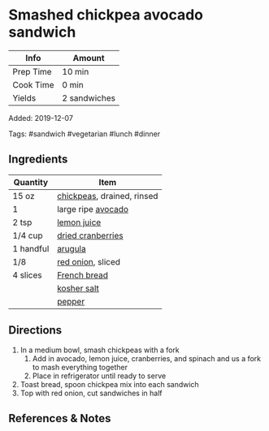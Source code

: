 # Smashed chickpea avocado sandwich

| Info      | Amount       |
| --------- | ------------ |
| Prep Time | 10 min       |
| Cook Time | 0 min        |
| Yields    | 2 sandwiches |

Added: 2019-12-07

Tags: #sandwich #vegetarian #lunch #dinner

## Ingredients

| Quantity  | Item                                                       |
| --------- | ---------------------------------------------------------- |
| 15 oz     | [chickpeas](../_ingredients/chickpeas.md), drained, rinsed |
| 1         | large ripe [avocado](../_ingredients/avocado.md)           |
| 2 tsp     | [lemon juice](../_ingredients/lemon-juice.md)              |
| 1/4 cup   | [dried cranberries](../_ingredients/cranberry.md)          |
| 1 handful | [arugula](../_ingredients/arugula.md)                      |
| 1/8       | [red onion](../_ingredients/red-onion.md), sliced          |
| 4 slices  | [French bread](../_ingredients/french-bread.md)            |
|           | [kosher salt](../_ingredients/kosher-salt.md)              |
|           | [pepper](../_ingredients/pepper.md)                        |

## Directions

1. In a medium bowl, smash chickpeas with a fork
   1. Add in avocado, lemon juice, cranberries, and spinach and us a fork to mash everything together
   2. Place in refrigerator until ready to serve
2. Toast bread, spoon chickpea mix into each sandwich
3. Top with red onion, cut sandwiches in half

## References & Notes

[^1]: [Original recipe](https://www.ambitiouskitchen.com/smashed-chickpea-avocado-salad-sandwich-with-cranberries-lemon/)
